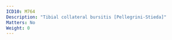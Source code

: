 ```yaml
---
ICD10: M764
Description: "Tibial collateral bursitis [Pellegrini-Stieda]"
Matters: No
Weight: 0
---
```


